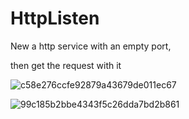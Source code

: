 # HttpListen

New a http service with an empty port,

  then get the request with it

![c58e276ccfe92879a43679de011ec67](https://user-images.githubusercontent.com/72005182/144816451-a116c234-f5de-4cf3-9011-c5988c1106df.png)

![99c185b2bbe4343f5c26dda7bd2b861](https://user-images.githubusercontent.com/72005182/144816470-2f1cb274-16b7-49e2-a7a8-f41f87b935ba.png)
